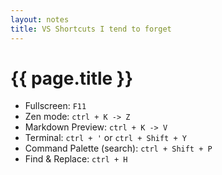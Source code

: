 ```yaml
---
layout: notes
title: VS Shortcuts I tend to forget
---
```


# {{ page.title }}

- Fullscreen: `F11`
- Zen mode: `ctrl + K -> Z`
- Markdown Preview: `ctrl + K -> V`
- Terminal: `ctrl + '` or `ctrl + Shift + Y`
- Command Palette (search): `ctrl + Shift + P`
- Find & Replace: `ctrl + H`